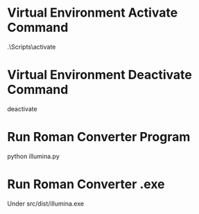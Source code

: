 # Virtual Environment Activate Command
.\Scripts\activate

# Virtual Environment Deactivate Command
deactivate

# Run Roman Converter Program
python illumina.py

# Run Roman Converter .exe
Under src/dist/illumina.exe